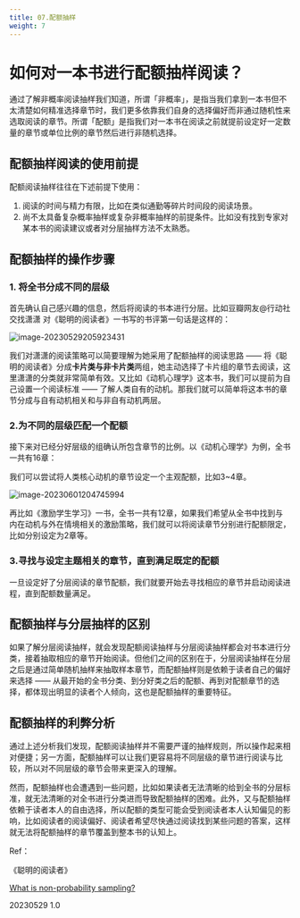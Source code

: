 ```yaml
---
title: 07.配额抽样
weight: 7
---
```


# 如何对一本书进行配额抽样阅读？

通过了解非概率阅读抽样我们知道，所谓「非概率」，是指当我们拿到一本书但不太清楚如何精准选择章节时，我们更多依靠我们自身的选择偏好而非通过随机性来选取阅读的章节。所谓「配额」是指我们对一本书在阅读之前就提前设定好一定数量的章节或单位比例的章节然后进行非随机选择。

## 配额抽样阅读的使用前提

配额阅读抽样往往在下述前提下使用：

1. 阅读的时间与精力有限，比如在类似通勤等碎片时间段的阅读场景。
2. 尚不太具备复杂概率抽样或复杂非概率抽样的前提条件。比如没有找到专家对某本书的阅读建议或者对分层抽样方法不太熟悉。

## 配额抽样的操作步骤

### 1. 将全书分成不同的层级

首先确认自己感兴趣的信息，然后将阅读的书本进行分层。比如豆瓣网友@行动社交找潇潇 对《聪明的阅读者》一书写的书评第一句话是这样的：

![image-20230529205923431](https://pbox.online/202305292059491.png)

我们对潇潇的阅读策略可以简要理解为她采用了配额抽样的阅读思路 —— 将《聪明的阅读者》分成**卡片类与非卡片类**两组，她主动选择了卡片组的章节去阅读，这里潇潇的分类就非常简单有效。又比如《动机心理学》这本书，我们可以提前为自己设置一个阅读标准 —— 了解人类自有的动机。那我们就可以简单将这本书的章节分成与自有动机相关和与非自有动机两层。

### 2.为不同的层级匹配一个配额

接下来对已经分好层级的组确认所包含章节的比例。以《动机心理学》为例，全书一共有16章：

我们可以尝试将人类核心动机的章节设定一个主观配额，比如3~4章。

![image-20230601204745994](https://pbox.online/202306012047059.png)

再比如《激励学生学习》一书，全书一共有12章，如果我们希望从全书中找到与内在动机与外在情境相关的激励策略，我们就可以将阅读章节分别进行配额限定，比如分别设定为2章等。



### 3.寻找与设定主题相关的章节，直到满足既定的配额

一旦设定好了分层阅读的章节配额，我们就要开始去寻找相应的章节并启动阅读进程，直到配额数量满足。



## 配额抽样与分层抽样的区别

如果了解分层阅读抽样，就会发现配额阅读抽样与分层阅读抽样都会对书本进行分类，接着抽取相应的章节开始阅读。但他们之间的区别在于，分层阅读抽样在分层之后是通过简单随机抽样来抽取样本章节，而配额抽样则是依赖于读者自己的偏好来选择 —— 从最开始的全书分类、到分好类之后的配额、再到对配额章节的选择，都体现出明显的读者个人倾向，这也是配额抽样的重要特征。



## 配额抽样的利弊分析

通过上述分析我们发现，配额阅读抽样并不需要严谨的抽样规则，所以操作起来相对便捷；另一方面，配额抽样可以让我们更容易将不同层级的章节进行阅读与比较，所以对不同层级的章节会带来更深入的理解。

然而，配额抽样也会遭遇到一些问题，比如如果读者无法清晰的给到全书的分层标准，就无法清晰的对全书进行分类进而导致配额抽样的困难。此外，又与配额抽样依赖于读者本人的自由选择，所以配额的类型可能会受到阅读者本人认知偏见的影响，比如阅读者的阅读偏好、阅读者希望尽快通过阅读找到某些问题的答案，这样就无法将配额抽样的章节覆盖到整本书的认知上。





Ref：

《聪明的阅读者》

[What is non-probability sampling?](https://www.qualtrics.com/au/experience-management/research/non-probability-sampling/)

20230529 1.0
